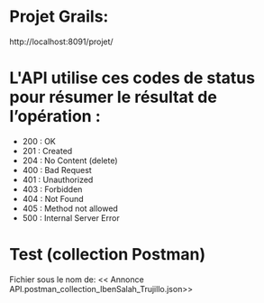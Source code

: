 # Projet Grails: 
http://localhost:8091/projet/

# L'API utilise ces codes de status pour résumer le résultat de l’opération :

* 200 : OK
* 201 : Created
* 204 : No Content (delete)
* 400 : Bad Request
* 401 : Unauthorized
* 403 : Forbidden
* 404 : Not Found
* 405 : Method not allowed
* 500 : Internal Server Error

# Test (collection Postman)
Fichier sous le nom de: << Annonce API.postman_collection_IbenSalah_Trujillo.json>>
